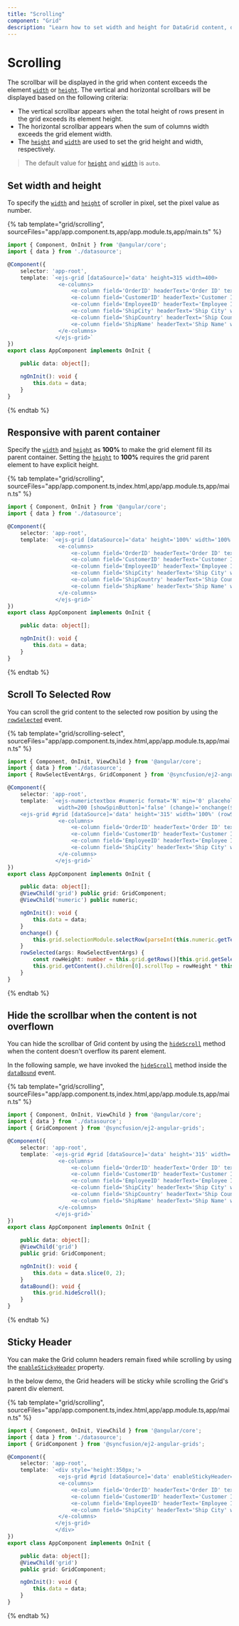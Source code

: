 ```yaml
---
title: "Scrolling"
component: "Grid"
description: "Learn how to set width and height for DataGrid content, display a scrollbar, freeze rows and columns, and make the DataGrid responsive with a parent container."
---
```


# Scrolling

 The scrollbar will be displayed in the grid when content exceeds the element [`width`](../api/grid/#width) or
 [`height`](../api/grid/#height).
 The vertical and horizontal scrollbars will be displayed based on the following criteria:

* The vertical scrollbar appears when the total height of rows present in the grid exceeds its element height.
* The horizontal scrollbar appears when the sum of columns width exceeds the grid element width.
* The [`height`](../api/grid/#height) and [`width`](../api/grid/#width)
are used to set the grid height and width, respectively.

> The default value for [`height`](../api/grid/#height) and [`width`](../api/grid/#width) is `auto`.

## Set width and height

To specify the [`width`](../api/grid/#width) and [`height`](../api/grid/#height)
of scroller in pixel, set the pixel value as number.

{% tab template="grid/scrolling", sourceFiles="app/app.component.ts,app/app.module.ts,app/main.ts" %}

```typescript
import { Component, OnInit } from '@angular/core';
import { data } from './datasource';

@Component({
    selector: 'app-root',
    template: `<ejs-grid [dataSource]='data' height=315 width=400>
                <e-columns>
                    <e-column field='OrderID' headerText='Order ID' textAlign='Right' width=120></e-column>
                    <e-column field='CustomerID' headerText='Customer ID' width=150></e-column>
                    <e-column field='EmployeeID' headerText='Employee ID' textAlign='Right' width=120></e-column>
                    <e-column field='ShipCity' headerText='Ship City' width=150></e-column>
                    <e-column field='ShipCountry' headerText='Ship Country' width=150></e-column>
                    <e-column field='ShipName' headerText='Ship Name' width=150></e-column>
                </e-columns>
               </ejs-grid>`
})
export class AppComponent implements OnInit {

    public data: object[];

    ngOnInit(): void {
        this.data = data;
    }
}

```

{% endtab %}

## Responsive with parent container

Specify the [`width`](../api/grid/#width) and [`height`](../api/grid/#height)
as **100%** to make the grid element fill its parent container.
Setting the [`height`](../api/grid/#height) to **100%** requires the grid parent element to have explicit height.

{% tab template="grid/scrolling", sourceFiles="app/app.component.ts,index.html,app/app.module.ts,app/main.ts" %}

```typescript
import { Component, OnInit } from '@angular/core';
import { data } from './datasource';

@Component({
    selector: 'app-root',
    template: `<ejs-grid [dataSource]='data' height='100%' width='100%'>
                <e-columns>
                    <e-column field='OrderID' headerText='Order ID' textAlign='Right' width=120></e-column>
                    <e-column field='CustomerID' headerText='Customer ID' width=150></e-column>
                    <e-column field='EmployeeID' headerText='Employee ID' textAlign='Right' width=120></e-column>
                    <e-column field='ShipCity' headerText='Ship City' width=150></e-column>
                    <e-column field='ShipCountry' headerText='Ship Country' width=150></e-column>
                    <e-column field='ShipName' headerText='Ship Name' width=150></e-column>
                </e-columns>
               </ejs-grid>`
})
export class AppComponent implements OnInit {

    public data: object[];

    ngOnInit(): void {
        this.data = data;
    }
}

```

{% endtab %}

## Scroll To Selected Row

You can scroll the grid content to the selected row position by using the
[`rowSelected`](../api/grid/#rowselected) event.

{% tab template="grid/scrolling-select", sourceFiles="app/app.component.ts,index.html,app/app.module.ts,app/main.ts" %}

```typescript
import { Component, OnInit, ViewChild } from '@angular/core';
import { data } from './datasource';
import { RowSelectEventArgs, GridComponent } from '@syncfusion/ej2-angular-grids';

@Component({
    selector: 'app-root',
    template: `<ejs-numerictextbox #numeric format='N' min='0' placeholder='Enter index to select a row'
                width=200 [showSpinButton]='false' (change)='onchange($event)'></ejs-numerictextbox>
    <ejs-grid #grid [dataSource]='data' height='315' width='100%' (rowSelected)='rowSelected($event)'>
                <e-columns>
                    <e-column field='OrderID' headerText='Order ID' textAlign='Right' width=120></e-column>
                    <e-column field='CustomerID' headerText='Customer ID' width=150></e-column>
                    <e-column field='EmployeeID' headerText='Employee ID' textAlign='Right' width=120></e-column>
                    <e-column field='ShipCity' headerText='Ship City' width=150></e-column>
                </e-columns>
               </ejs-grid>`
})
export class AppComponent implements OnInit {

    public data: object[];
    @ViewChild('grid') public grid: GridComponent;
    @ViewChild('numeric') public numeric;

    ngOnInit(): void {
        this.data = data;
    }
    onchange() {
        this.grid.selectionModule.selectRow(parseInt(this.numeric.getText(), 10));
    }
    rowSelected(args: RowSelectEventArgs) {
        const rowHeight: number = this.grid.getRows()[this.grid.getSelectedRowIndexes()[0]].scrollHeight;
        this.grid.getContent().children[0].scrollTop = rowHeight * this.grid.getSelectedRowIndexes()[0];
    }
}

```

{% endtab %}

## Hide the scrollbar when the content is not overflown

You can hide the scrollbar of Grid content by using the [`hideScroll`](../api/grid/#hidescroll) method when the content doesn't overflow its parent element.

In the following sample, we have invoked the [`hideScroll`](../api/grid/#hidescroll) method inside the [`dataBound`](../api/grid/#databound) event.

{% tab template="grid/scrolling", sourceFiles="app/app.component.ts,index.html,app/app.module.ts,app/main.ts" %}

```typescript
import { Component, OnInit, ViewChild } from '@angular/core';
import { data } from './datasource';
import { GridComponent } from '@syncfusion/ej2-angular-grids';

@Component({
    selector: 'app-root',
    template: `<ejs-grid #grid [dataSource]='data' height='315' width='100%' (dataBound)='dataBound($event)'>
                <e-columns>
                    <e-column field='OrderID' headerText='Order ID' textAlign='Right' width=120></e-column>
                    <e-column field='CustomerID' headerText='Customer ID' width=150></e-column>
                    <e-column field='EmployeeID' headerText='Employee ID' textAlign='Right' width=120></e-column>
                    <e-column field='ShipCity' headerText='Ship City' width=150></e-column>
                    <e-column field='ShipCountry' headerText='Ship Country' width=150></e-column>
                    <e-column field='ShipName' headerText='Ship Name' width=150></e-column>
                </e-columns>
               </ejs-grid>`
})
export class AppComponent implements OnInit {

    public data: object[];
    @ViewChild('grid')
    public grid: GridComponent;

    ngOnInit(): void {
        this.data = data.slice(0, 2);
    }
    dataBound(): void {
        this.grid.hideScroll();
    }
}

```

{% endtab %}

## Sticky Header

You can make the Grid column headers remain fixed while scrolling by using the [`enableStickyHeader`](../api/grid/#enablestickyheader) property.

In the below demo, the Grid headers will be sticky while scrolling the Grid's parent div element.

{% tab template="grid/scrolling", sourceFiles="app/app.component.ts,index.html,app/app.module.ts,app/main.ts" %}

```typescript
import { Component, OnInit, ViewChild } from '@angular/core';
import { data } from './datasource';
import { GridComponent } from '@syncfusion/ej2-angular-grids';

@Component({
    selector: 'app-root',
    template: `<div style='height:350px;'>
                <ejs-grid #grid [dataSource]='data' enableStickyHeader='true'>
                <e-columns>
                    <e-column field='OrderID' headerText='Order ID' textAlign='Right' width=120></e-column>
                    <e-column field='CustomerID' headerText='Customer ID' width=150></e-column>
                    <e-column field='EmployeeID' headerText='Employee ID' textAlign='Right' width=120></e-column>
                    <e-column field='ShipCity' headerText='Ship City' width=150></e-column>
                </e-columns>
               </ejs-grid>
               </div>`
})
export class AppComponent implements OnInit {

    public data: object[];
    @ViewChild('grid')
    public grid: GridComponent;

    ngOnInit(): void {
        this.data = data;
    }
}

```

{% endtab %}
